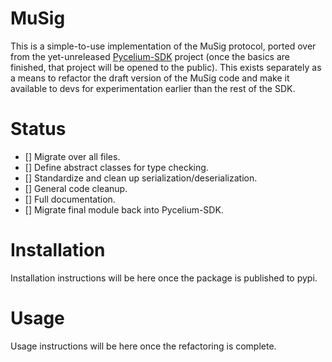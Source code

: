 # MuSig

This is a simple-to-use implementation of the MuSig protocol, ported over from
the yet-unreleased [Pycelium-SDK](https://github.com/k98kurz/pycelium-sdk)
project (once the basics are finished, that project will be opened to the
public). This exists separately as a means to refactor the draft version of the
MuSig code and make it available to devs for experimentation earlier than the
rest of the SDK.

# Status

- [] Migrate over all files.
- [] Define abstract classes for type checking.
- [] Standardize and clean up serialization/deserialization.
- [] General code cleanup.
- [] Full documentation.
- [] Migrate final module back into Pycelium-SDK.

# Installation

Installation instructions will be here once the package is published to pypi.

# Usage

Usage instructions will be here once the refactoring is complete.
